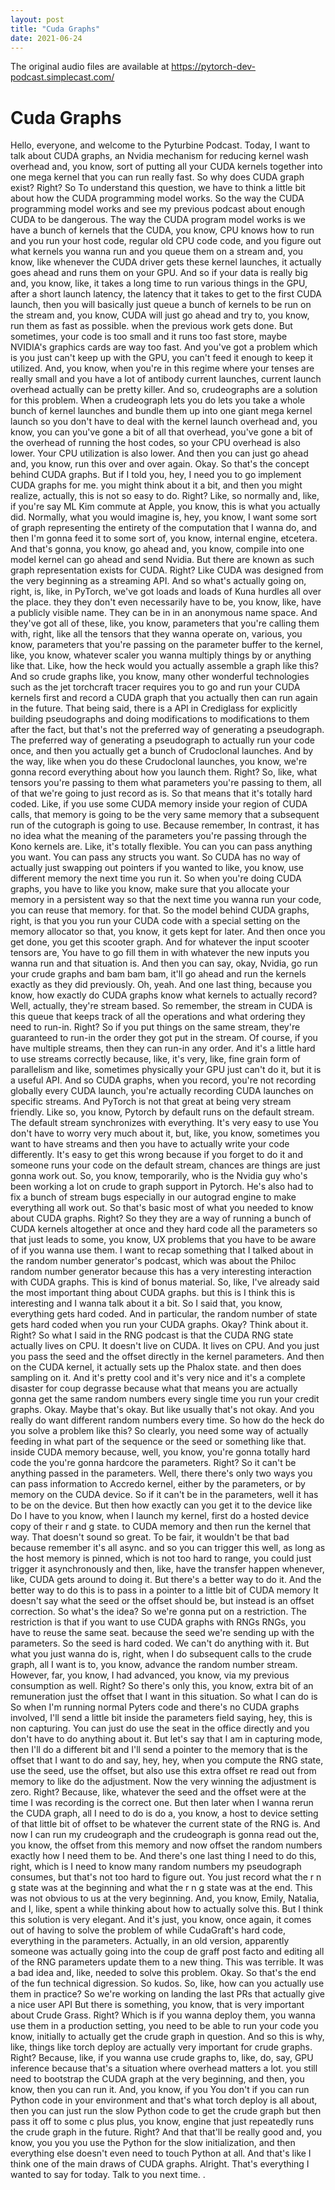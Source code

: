 ```yaml
---
layout: post
title: "Cuda Graphs"
date: 2021-06-24
---
```

The original audio files are available at https://pytorch-dev-podcast.simplecast.com/

# Cuda Graphs

Hello, everyone, and welcome to the Pyturbine Podcast.
Today, I want to talk about CUDA graphs, an Nvidia mechanism for reducing kernel wash overhead and, you know, sort of putting all your CUDA kernels together into one mega kernel that you can run really fast.
So why does CUDA graph exist? Right? So To understand this question, we have to think a little bit about how the CUDA programming model works.
So the way the CUDA programming model works and see my previous podcast about enough CUDA to be dangerous.
The way the CUDA program model works is we have a bunch of kernels that the CUDA, you know, CPU knows how to run and you run your host code, regular old CPU code code, and you figure out what kernels you wanna run and you queue them on a stream and, you know, like whenever the CUDA driver gets these kernel launches, it actually goes ahead and runs them on your GPU.
And so if your data is really big and, you know, like, it takes a long time to run various things in the GPU, after a short launch latency, the latency that it takes to get to the first CUDA launch, then you will basically just queue a bunch of kernels to be run on the stream and, you know, CUDA will just go ahead and try to, you know, run them as fast as possible.
when the previous work gets done.
But sometimes, your code is too small and it runs too fast store, maybe NVIDIA's graphics cards are way too fast.
And you've got a problem which is you just can't keep up with the GPU, you can't feed it enough to keep it utilized.
And, you know, when you're in this regime where your tenses are really small and you have a lot of antibody current launches, current launch overhead actually can be pretty killer.
And so, crudeographs are a solution for this problem.
When a crudeograph lets you do lets you take a whole bunch of kernel launches and bundle them up into one giant mega kernel launch so you don't have to deal with the kernel launch overhead and, you know, you can you've gone a bit of all that overhead, you've gone a bit of the overhead of running the host codes, so your CPU overhead is also lower.
Your CPU utilization is also lower.
And then you can just go ahead and, you know, run this over and over again.
Okay.
So that's the concept behind CUDA graphs.
But if I told you, hey, I need you to go implement CUDA graphs for me.
you might think about it a bit, and then you might realize, actually, this is not so easy to do.
Right? Like, so normally and, like, if you're say ML Kim commute at Apple, you know, this is what you actually did.
Normally, what you would imagine is, hey, you know, I want some sort of graph representing the entirety of the computation that I wanna do, and then I'm gonna feed it to some sort of, you know, internal engine, etcetera.
And that's gonna, you know, go ahead and, you know, compile into one model kernel can go ahead and send Nvidia.
But there are known as such graph representation exists for CUDA.
Right? Like CUDA was designed from the very beginning as a streaming API.
And so what's actually going on, right, is, like, in PyTorch, we've got loads and loads of Kuna hurdles all over the place.
they they don't even necessarily have to be, you know, like, have a publicly visible name.
They can be in in an anonymous name space.
And they've got all of these, like, you know, parameters that you're calling them with, right, like all the tensors that they wanna operate on, various, you know, parameters that you're passing on the parameter buffer to the kernel, like, you know, whatever scaler you wanna multiply things by or anything like that.
Like, how the heck would you actually assemble a graph like this? And so crude graphs like, you know, many other wonderful technologies such as the jet torchcraft tracer requires you to go and run your CUDA kernels first and record a CUDA graph that you actually then can run again in the future.
That being said, there is a API in Crediglass for explicitly building pseudographs and doing modifications to modifications to them after the fact, but that's not the preferred way of generating a pseudograph.
The preferred way of generating a pseudograph to actually run your code once, and then you actually get a bunch of Crudoclonal launches.
And by the way, like when you do these Crudoclonal launches, you know, we're gonna record everything about how you launch them.
Right? So, like, what tensors you're passing to them what parameters you're passing to them, all of that we're going to just record as is.
So that means that it's totally hard coded.
Like, if you use some CUDA memory inside your region of CUDA calls, that memory is going to be the very same memory that a subsequent run of the cutograph is going to use.
Because remember, In contrast, it has no idea what the meaning of the parameters you're passing through the Kono kernels are.
Like, it's totally flexible.
You can you can pass anything you want.
You can pass any structs you want.
So CUDA has no way of actually just swapping out pointers if you wanted to like, you know, use different memory the next time you run it.
So when you're doing CUDA graphs, you have to like you know, make sure that you allocate your memory in a persistent way so that the next time you wanna run your code, you can reuse that memory.
for that.
So the model behind CUDA graphs, right, is that you you run your CUDA code with a special setting on the memory allocator so that, you know, it gets kept for later.
And then once you get done, you get this scooter graph.
And for whatever the input scooter tensors are, You have to go fill them in with whatever the new inputs you wanna run and that situation is.
And then you can say, okay, Nvidia, go run your crude graphs and bam bam bam, it'll go ahead and run the kernels exactly as they did previously.
Oh, yeah.
And one last thing, because you know, how exactly do CUDA graphs know what kernels to actually record? Well, actually, they're stream based.
So remember, the stream in CUDA is this queue that keeps track of all the operations and what ordering they need to run-in.
Right? So if you put things on the same stream, they're guaranteed to run-in the order they got put in the stream.
Of course, if you have multiple streams, then they can run-in any order.
And it's a little hard to use streams correctly because, like, it's very, like, fine grain form of parallelism and like, sometimes physically your GPU just can't do it, but it is a useful API.
And so CUDA graphs, when you record, you're not recording globally every CUDA launch, you're actually recording CUDA launches on specific streams.
And PyTorch is not that great at being very stream friendly.
Like so, you know, Pytorch by default runs on the default stream.
The default stream synchronizes with everything.
It's very easy to use You don't have to worry very much about it, but, like, you know, sometimes you want to have streams and then you have to actually write your code differently.
It's easy to get this wrong because if you forget to do it and someone runs your code on the default stream, chances are things are just gonna work out.
So, you know, temporarily, who is the Nvidia guy who's been working a lot on crude to graph support in Pytorch.
He's also had to fix a bunch of stream bugs especially in our autograd engine to make everything all work out.
So that's basic most of what you needed to know about CUDA graphs.
Right? So they they are a way of running a bunch of CUDA kernels altogether at once and they hard code all the parameters so that just leads to some, you know, UX problems that you have to be aware of if you wanna use them.
I want to recap something that I talked about in the random number generator's podcast, which was about the Philoc random number generator because this has a very interesting interaction with CUDA graphs.
This is kind of bonus material.
So, like, I've already said the most important thing about CUDA graphs.
but this is I think this is interesting and I wanna talk about it a bit.
So I said that, you know, everything gets hard coded.
And in particular, the random number of state gets hard coded when you run your CUDA graphs.
Okay? Think about it.
Right? So what I said in the RNG podcast is that the CUDA RNG state actually lives on CPU.
It doesn't live on CUDA.
It lives on CPU.
And you just you pass the seed and the offset directly in the kernel parameters.
And then on the CUDA kernel, it actually sets up the Phalox state.
and then does sampling on it.
And it's pretty cool and it's very nice and it's a complete disaster for coup degrasse because what that means you are actually gonna get the same random numbers every single time you run your credit graphs.
Okay.
Maybe that's okay.
But like usually that's not okay.
And you really do want different random numbers every time.
So how do the heck do you solve a problem like this? So clearly, you need some way of actually feeding in what part of the sequence or the seed or something like that.
inside CUDA memory because, well, you know, you're gonna totally hard code the you're gonna hardcore the parameters.
Right? So it can't be anything passed in the parameters.
Well, there there's only two ways you can pass information to Accredo kernel, either by the parameters, or by memory on the CUDA device.
So if it can't be in the parameters, well it has to be on the device.
But then how exactly can you get it to the device like Do I have to you know, when I launch my kernel, first do a hosted device copy of their r and g state.
to CUDA memory and then run the kernel that way.
That doesn't sound so great.
To be fair, it wouldn't be that bad because remember it's all async.
and so you can trigger this well, as long as the host memory is pinned, which is not too hard to range, you could just trigger it asynchronously and then, like, have the transfer happen whenever, like, CUDA gets around to doing it.
But there's a better way to do it.
And the better way to do this is to pass in a pointer to a little bit of CUDA memory It doesn't say what the seed or the offset should be, but instead is an offset correction.
So what's the idea? So we're gonna put on a restriction.
The restriction is that if you want to use CUDA graphs with RNGs RNGs, you have to reuse the same seat.
because the seed we're sending up with the parameters.
So the seed is hard coded.
We can't do anything with it.
But what you just wanna do is, right, when I do subsequent calls to the crude graph, all I want is to, you know, advance the random number stream.
However, far, you know, I had advanced, you know, via my previous consumption as well.
Right? So there's only this, you know, extra bit of an remuneration just the offset that I want in this situation.
So what I can do is So when I'm running normal Pyters code and there's no CUDA graphs involved, I'll send a little bit inside the parameters field saying, hey, this is non capturing.
You can just do use the seat in the office directly and you don't have to do anything about it.
But let's say that I am in capturing mode, then I'll do a different bit and I'll send a pointer to the memory that is the offset that I want to do and say, hey, hey, when you compute the RNG state, use the seed, use the offset, but also use this extra offset re read out from memory to like do the adjustment.
Now the very winning the adjustment is zero.
Right? Because, like, whatever the seed and the offset were at the time I was recording is the correct one.
But then later when I wanna rerun the CUDA graph, all I need to do is do a, you know, a host to device setting of that little bit of offset to be whatever the current state of the RNG is.
And now I can run my crudeograph and the crudeograph is gonna read out the, you know, the offset from this memory and now offset the random numbers exactly how I need them to be.
And there's one last thing I need to do this, right, which is I need to know many random numbers my pseudograph consumes, but that's not too hard to figure out.
You just record what the r n g state was at the beginning and what the r n g state was at the end.
This was not obvious to us at the very beginning.
And, you know, Emily, Natalia, and I, like, spent a while thinking about how to actually solve this.
But I think this solution is very elegant.
And it's just, you know, once again, it comes out of having to solve the problem of while CudaGraft's hard code, everything in the parameters.
Actually, in an old version, apparently someone was actually going into the coup de graff post facto and editing all of the RNG parameters update them to a new thing.
This was terrible.
It was a bad idea and, like, needed to solve this problem.
Okay.
So that's the end of the fun technical digression.
So kudos.
So, like, how can you actually use them in practice? So we're working on landing the last PRs that actually give a nice user API But there is something, you know, that is very important about Crude Grass.
Right? Which is if you wanna deploy them, you wanna use them in a production setting, you need to be able to run your code you know, initially to actually get the crude graph in question.
And so this is why, like, things like torch deploy are actually very important for crude graphs.
Right? Because, like, if you wanna use crude graphs to, like, do, say, GPU inference because that's a situation where overhead matters a lot.
you still need to bootstrap the CUDA graph at the very beginning, and then, you know, then you can run it.
And, you know, if you You don't if you can run Python code in your environment and that's what torch deploy is all about, then you can just run the slow Python code to get the crude graph but then pass it off to some c plus plus, you know, engine that just repeatedly runs the crude graph in the future.
Right? And that that'll be really good and, you know, you you you use the Python for the slow initialization, and then everything else doesn't even need to touch Python at all.
And that's like I think one of the main draws of CUDA graphs.
Alright.
That's everything I wanted to say for today.
Talk to you next time.
.
